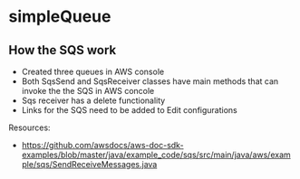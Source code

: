 # simpleQueue

## How the SQS work

* Created three queues in AWS console
* Both SqsSend and SqsReceiver classes have main methods that can invoke the the SQS in AWS concole
* Sqs receiver has a delete functionality
* Links for the SQS need to be added to Edit configurations



Resources:
* https://github.com/awsdocs/aws-doc-sdk-examples/blob/master/java/example_code/sqs/src/main/java/aws/example/sqs/SendReceiveMessages.java
